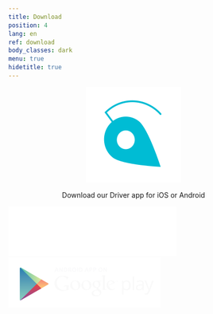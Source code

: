 ```yaml
---
title: Download
position: 4
lang: en
ref: download
body_classes: dark
menu: true
hidetitle: true
---
```


<p align="center">
    <img src="/img/logo-head.svg">
</p>
<p align="center">Download our Driver app for iOS or Android</p>
<form name="view.form" layout="row" layout-xs="column" layout-align="center center">
    <md-button class="md-raised md-primary" href="https://itunes.apple.com/be/app/urbantz/id1163207492?mt=8" target="_blank"><img src="/img/apple.svg" style="height:100px"></md-button>
    &nbsp;
    <md-button class="md-raised md-primary" href="https://play.google.com/store/apps/details?id=com.urbantz" target="_blank"><img src="/img/android.svg" style="height:100px"></md-button>
</form>
